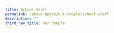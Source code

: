 ```yaml
---
title: School Staff
permalink: /about-bpghs/Our-People/school-staff
description: ""
third_nav_title: Our People
---
```

